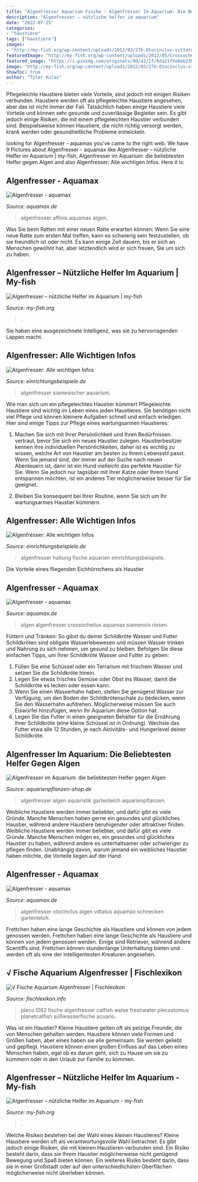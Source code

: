 ```yaml
---
title: "Algenfresser Aquarium Fische : Algenfresser Im Aquarium: Die Beliebtesten Helfer Gegen Algen"
description: "Algenfresser – nützliche helfer im aquarium"
date: "2022-07-25"
categories:
- "haustiere"
tags: ["haustiere"]
images:
- "http://my-fish.org/wp-content/uploads/2012/03/27b-Otocinclus-vittatus-Quelle-Ingo-Seidel-FA-aquaglobal.jpg"
featuredImage: "http://my-fish.org/wp-content/uploads/2012/05/Crossocheilus-reticulatus-2.jpg"
featured_image: "https://i.pinimg.com/originals/9d/a2/1f/9da21f5e8eb230b4b86935fee64a21c7.jpg"
image: "http://my-fish.org/wp-content/uploads/2012/03/27b-Otocinclus-vittatus-Quelle-Ingo-Seidel-FA-aquaglobal.jpg"
ShowToc: true
author: "Tyler Kulas"
---
```



Pflegeleichte Haustiere bieten viele Vorteile, sind jedoch mit einigen Risiken verbunden.
Haustiere werden oft als pflegeleichte Haustiere angesehen, aber das ist nicht immer der Fall. Tatsächlich haben einige Haustiere viele Vorteile und können sehr gesunde und zuverlässige Begleiter sein. Es gibt jedoch einige Risiken, die mit einem pflegeleichten Haustier verbunden sind. Beispielsweise können Haustiere, die nicht richtig versorgt werden, krank werden oder gesundheitliche Probleme entwickeln.

	

		
looking for Algenfresser - aquamax you've came to the right web. We have 9 Pictures about Algenfresser - aquamax like Algenfresser – nützliche Helfer im Aquarium | my-fish, Algenfresser im Aquarium: die beliebtesten Helfer gegen Algen and also Algenfresser: Alle wichtigen Infos. Here it is:
		
    
## Algenfresser - Aquamax

<img loading=lazy src="http://www.aquamax.de/files/aquamax/algen/aquarium/algenfresser/AlgenAQ_Algensalmler1.jpg" onerror="this.onerror=null;this.src='https://tse4.mm.bing.net/th?id=OIP.jSEmp461EhQeKMFaFe4FOgHaDz&amp;pid=15.1';" alt="Algenfresser - aquamax">

_Source: aquamax.de_

>algenfresser affinis aquamax algen. 

	

Was Sie beim Ratten mit einer neuen Ratte erwarten können: Wenn Sie eine neue Ratte zum ersten Mal treffen, kann es schwierig sein festzustellen, ob sie freundlich ist oder nicht. Es kann einige Zeit dauern, bis er sich an Menschen gewöhnt hat, aber letztendlich wird er sich freuen, Sie um sich zu haben.

    
## Algenfresser – Nützliche Helfer Im Aquarium | My-fish

<img loading=lazy src="http://my-fish.org/wp-content/uploads/2012/05/Crossocheilus-reticulatus-2.jpg" onerror="this.onerror=null;this.src='https://tse1.mm.bing.net/th?id=OIP.cOksh4UbbICSChquIKyT1AHaE8&amp;pid=15.1';" alt="Algenfresser – nützliche Helfer im Aquarium | my-fish">

_Source: my-fish.org_

>. 

	

Sie haben eine ausgezeichnete Intelligenz, was sie zu hervorragenden Lappen macht.

    
## Algenfresser: Alle Wichtigen Infos

<img loading=lazy src="https://www.einrichtungsbeispiele.de/16to9/w1920/images_32244/aquarium-einrichten-mit-siamesischer-algenfresser__9ef84a37e42f76d25da7efb3f9bcb26e.jpg" onerror="this.onerror=null;this.src='https://tse1.mm.bing.net/th?id=OIP.IHmaf7wh0aMumhqdAlcBvwHaEK&amp;pid=15.1';" alt="Algenfresser: Alle wichtigen Infos">

_Source: einrichtungsbeispiele.de_

>algenfresser siamesischer aquarium. 

	

Wie man sich um ein pflegeleichtes Haustier kümmert
Pflegeleichte Haustiere sind wichtig im Leben eines jeden Haustieres. Sie benötigen nicht viel Pflege und können kleinere Aufgaben schnell und einfach erledigen. Hier sind einige Tipps zur Pflege eines wartungsarmen Haustieres:
1. Machen Sie sich mit Ihrer Persönlichkeit und Ihren Bedürfnissen vertraut, bevor Sie sich ein neues Haustier zulegen. Haustierbesitzer kennen ihre individuellen Persönlichkeiten, daher ist es wichtig zu wissen, welche Art von Haustier am besten zu Ihrem Lebensstil passt. Wenn Sie jemand sind, der immer auf der Suche nach neuen Abenteuern ist, dann ist ein Hund vielleicht das perfekte Haustier für Sie. Wenn Sie jedoch nur tagsüber mit Ihrer Katze oder Ihrem Hund entspannen möchten, ist ein anderes Tier möglicherweise besser für Sie geeignet.

2. Bleiben Sie konsequent bei Ihrer Routine, wenn Sie sich um Ihr wartungsarmes Haustier kümmern.

    
## Algenfresser: Alle Wichtigen Infos

<img loading=lazy src="https://www.einrichtungsbeispiele.de/16to9/w780/images_22110/profialgenfresser--__69a350f71c4621b0a00db81bcbbc9f50.jpg" onerror="this.onerror=null;this.src='https://tse4.mm.bing.net/th?id=OIP.Wm3DAWTLUxdk0I7iCsq0QQHaEK&amp;pid=15.1';" alt="Algenfresser: Alle wichtigen Infos">

_Source: einrichtungsbeispiele.de_

>algenfresser haltung fische aquarien einrichtungsbeispiele. 

	

Die Vorteile eines fliegenden Eichhörnchens als Haustier

    
## Algenfresser - Aquamax

<img loading=lazy src="http://aquamax.de/files/aquamax/algen/aquarium/algenfresser/AlgenAQ_crossocheilus.jpg" onerror="this.onerror=null;this.src='https://tse1.mm.bing.net/th?id=OIP.6wJVHrmjy9cFdw81qN2QsgHaDy&amp;pid=15.1';" alt="Algenfresser - aquamax">

_Source: aquamax.de_

>algen algenfresser crossocheilus aquamax siamensis riesen. 

	

Füttern und Tränken: So gibst du deiner Schildkröte Wasser und Futter
Schildkröten sind obligate Wasserlebewesen und müssen Wasser trinken und Nahrung zu sich nehmen, um gesund zu bleiben. Befolgen Sie diese einfachen Tipps, um Ihrer Schildkröte Wasser und Futter zu geben:
1. Füllen Sie eine Schüssel oder ein Terrarium mit frischem Wasser und setzen Sie die Schildkröte hinein.
2. Legen Sie etwas frisches Gemüse oder Obst ins Wasser, damit die Schildkröte es lecken oder essen kann.
3. Wenn Sie einen Wasserhahn haben, stellen Sie genügend Wasser zur Verfügung, um den Boden der Schildkrötenschale zu bedecken, wenn Sie den Wasserhahn aufdrehen. Möglicherweise müssen Sie auch Eiswürfel hinzufügen, wenn Ihr Aquarium diese Option hat.
4. Legen Sie das Futter in einen geeigneten Behälter für die Ernährung Ihrer Schildkröte (eine kleine Schüssel ist in Ordnung). Wechsle das Futter etwa alle 12 Stunden, je nach Aktivitäts- und Hungerlevel deiner Schildkröte.

    
## Algenfresser Im Aquarium: Die Beliebtesten Helfer Gegen Algen

<img loading=lazy src="https://www.aquarienpflanzen-shop.de/blog/wp-content/uploads/2018/02/algenfresser-aquarium-1-850x550.jpg" onerror="this.onerror=null;this.src='https://tse3.mm.bing.net/th?id=OIP.UbQaDp4rjAI6x39ytwE3agHaEy&amp;pid=15.1';" alt="Algenfresser im Aquarium: die beliebtesten Helfer gegen Algen">

_Source: aquarienpflanzen-shop.de_

>algenfresser algen aquaristik gartenteich aquarienpflanzen. 

	

Weibliche Haustiere werden immer beliebter, und dafür gibt es viele Gründe. Manche Menschen haben gerne ein gesundes und glückliches Haustier, während andere Haustiere beruhigender oder attraktiver finden.
Weibliche Haustiere werden immer beliebter, und dafür gibt es viele Gründe. Manche Menschen mögen es, ein gesundes und glückliches Haustier zu haben, während andere es unterhaltsamer oder schwieriger zu pflegen finden. Unabhängig davon, warum jemand ein weibliches Haustier haben möchte, die Vorteile liegen auf der Hand.

    
## Algenfresser - Aquamax

<img loading=lazy src="http://www.aquamax.de/files/aquamax/algen/aquarium/algenfresser/AlgenAQ_Otocinclus_vittatus.jpg" onerror="this.onerror=null;this.src='https://tse4.mm.bing.net/th?id=OIP.ub_BY4Kwxq4igVzCH8_L8wHaE8&amp;pid=15.1';" alt="Algenfresser - aquamax">

_Source: aquamax.de_

>algenfresser otocinclus algen vittatus aquamax schnecken gartenteich. 

	

Frettchen haben eine lange Geschichte als Haustiere und können von jedem genossen werden.
Frettchen haben eine lange Geschichte als Haustiere und können von jedem genossen werden. Einige sind Retriever, während andere Scentiffs sind. Frettchen können stundenlange Unterhaltung bieten und werden oft als eine der intelligentesten Kreaturen angesehen.

    
## √ Fische Aquarium Algenfresser | Fischlexikon

<img loading=lazy src="https://i.pinimg.com/originals/9d/a2/1f/9da21f5e8eb230b4b86935fee64a21c7.jpg" onerror="this.onerror=null;this.src='https://tse1.mm.bing.net/th?id=OIP.8rq6KsgoLKIeuCD_OtZlaAHaFj&amp;pid=15.1';" alt="√ Fische Aquarium Algenfresser | Fischlexikon">

_Source: fischlexikon.info_

>pleco l082 fische algenfresser catfish welse freshwater plecostomus planetcatfish süßwasserfische acuario. 

	

Was ist ein Haustier?
Kleine Haustiere gelten oft als pelzige Freunde, die von Menschen gehalten werden. Haustiere können viele Formen und Größen haben, aber eines haben sie alle gemeinsam: Sie werden geliebt und gepflegt. Haustiere können einen großen Einfluss auf das Leben eines Menschen haben, egal ob es darum geht, sich zu Hause um sie zu kümmern oder in den Urlaub zur Familie zu kommen.

    
## Algenfresser – Nützliche Helfer Im Aquarium - My-fish

<img loading=lazy src="http://my-fish.org/wp-content/uploads/2012/03/27b-Otocinclus-vittatus-Quelle-Ingo-Seidel-FA-aquaglobal.jpg" onerror="this.onerror=null;this.src='https://tse2.mm.bing.net/th?id=OIP.zj01fVvjxhubgR_lc5SEMAHaE7&amp;pid=15.1';" alt="Algenfresser – nützliche Helfer im Aquarium - my-fish">

_Source: my-fish.org_

>. 

	

Welche Risiken bestehen bei der Wahl eines kleinen Haustieres?
Kleine Haustiere werden oft als verantwortungsvolle Wahl betrachtet. Es gibt jedoch einige Risiken, die mit kleinen Haustieren verbunden sind. Ein Risiko besteht darin, dass sie Ihrem Haustier möglicherweise nicht genügend Bewegung und Spaß bieten können. Ein weiteres Risiko besteht darin, dass sie in einer Großstadt oder auf den unterschiedlichsten Oberflächen möglicherweise nicht überleben können.

